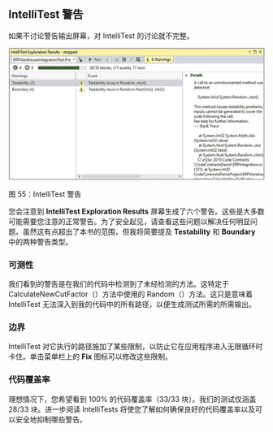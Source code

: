 ## IntelliTest 警告

如果不讨论警告输出屏幕，对 IntelliTest 的讨论就不完整。

![](img/00057.jpeg)

图 55：IntelliTest 警告

您会注意到 **IntelliTest Exploration Results** 屏幕生成了六个警告。这些是大多数可能需要您注意的正常警告。为了安全起见，请查看这些问题以解决任何明显问题。虽然这有点超出了本书的范围，但我将简要提及 **Testability** 和 **Boundary** 中的两种警告类型。

### 可测性

我们看到的警告是在我们的代码中检测到了未经检测的方法。这特定于 CalculateNewCutFactor（）方法中使用的 Random（）方法。这只是意味着 IntelliTest 无法深入到我的代码中的所有路径，以便生成测试所需的所需输出。

### 边界

IntelliTest 对它执行的路径施加了某些限制，以防止它在应用程序进入无限循环时卡住。单击菜单栏上的 **Fix** 图标可以修改这些限制。

### 代码覆盖率

理想情况下，您希望看到 100% 的代码覆盖率（33/33 块）。我们的测试仅涵盖 28/33 块。进一步阅读 IntelliTests 将使您了解如何确保良好的代码覆盖率以及可以安全地抑制哪些警告。